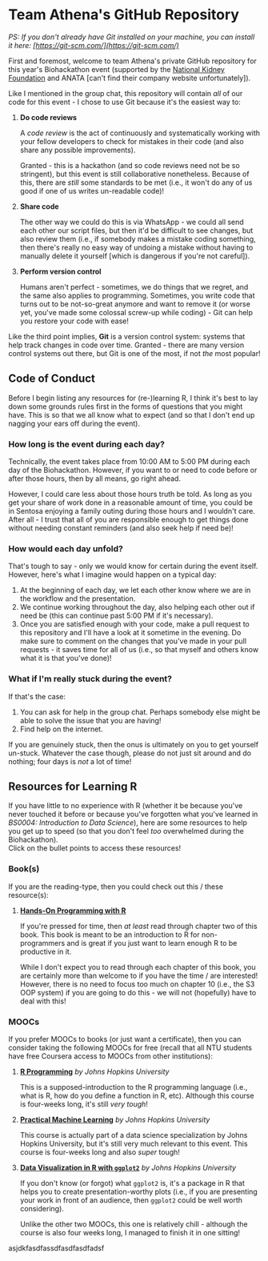# Team Athena's GitHub Repository

*PS: If you don't already have Git installed on your machine, you can install it here: [https://git-scm.com/](https://git-scm.com/)*

First and foremost, welcome to team Athena's private GitHub repository for this
year's Biohackathon event (supported by the [National Kidney Foundation](https://nkfs.org/)
and ANATA [can't find their company website unfortunately]).

Like I mentioned in the group chat, this repository will contain *all* of our code
for this event - I chose to use Git because it's the easiest way to:

1.  **Do code reviews**

    A *code review* is the act of continuously and systematically working with
    your fellow developers to check for mistakes in their code (and also share
    any possible improvements).  

    Granted - this is a hackathon (and so code reviews need not be so stringent), but
    this event is still collaborative nonetheless.  Because of this,
    there are *still* some standards to be met (i.e., it won't do any of us good if one of us writes un-readable code)!

1.  **Share code**

    The other way we could do this is via WhatsApp - we could all send each other
    our script files, but then it'd be difficult to see changes, but also review them
    (i.e., if somebody makes a mistake coding something, then there's really no easy way
    of undoing a mistake without having to manually delete it yourself [which is dangerous
    if you're not careful]).

1.  **Perform version control**

    Humans aren't perfect - sometimes, we do things that we regret, and the same
    also applies to programming.  Sometimes, you write code that turns out to be
    not-so-great anymore and want to remove it (or worse yet, you've made some
    colossal screw-up while coding) - Git can help you restore your code with
    ease!

Like the third point implies, **Git** is a version control system: systems that
help track changes in code over time.  Granted - there are many version control
systems out there, but Git is one of the most, if not *the* most popular!

## Code of Conduct

Before I begin listing any resources for (re-)learning R, I think it's best to lay down
some grounds rules first in the forms of questions that you might have.  This is so that we all know what to expect (and so that I don't end up nagging your ears off during the event).

### How long is the event during each day?

Technically, the event takes place from 10:00 AM to 5:00 PM during each day of the Biohackathon.  However, if you want to or need to code before or after those hours, then by all means, go right ahead.  

However, I could care less about those hours truth be told.  As long as you get your share of work done in a reasonable amount of time, you could be in Sentosa enjoying a family outing during those hours and I wouldn't care.  After all - I trust that all of you are responsible enough to get things done without needing constant reminders (and also seek help if need be)!

### How would each day unfold?

That's tough to say - only we would know for certain during the event itself.  However, here's what I imagine would happen on a typical day:

1.  At the beginning of each day, we let each other know where we are in the workflow and the presentation.  
1.  We continue working throughout the day, also helping each other out if need be (this can continue past 5:00 PM if it's necessary).
1.  Once you are satisfied enough with your code, make a pull request to this repository and I'll have a look at it sometime in the evening.  Do make sure to comment on the changes that you've made in your pull requests - it saves time for all of us (i.e., so that myself and others know what it is that you've done)!

### What if I'm really stuck during the event?

If that's the case:

1.  You can ask for help in the group chat.  Perhaps somebody else might be able to solve the issue that you are having!
1.  Find help on the internet.

If you are genuinely stuck, then the onus is ultimately on you to get yourself un-stuck.  Whatever the case though, please do not just sit around and do nothing; four days is *not* a lot of time!

## Resources for Learning R

If you have little to no experience with R (whether it be because you've never touched
it before or because you've forgotten what you've learned in *BS0004: Introduction to Data Science*), here are
some resources to help you get up to speed (so that you don't feel *too* overwhelmed during the Biohackathon).  
Click on the bullet points to access these resources!

### Book(s)

If you are the reading-type, then you could check out this / these resource(s):

1.  [**Hands-On Programming with R**](https://rstudio-education.github.io/hopr/basics.html#arguments)

    If you're pressed for time, then *at least* read through chapter two of this book.  This book is
    meant to be an introduction to R for non-programmers and is great if you just want to learn
    enough R to be productive in it.  

    While I don't expect you to read through each chapter of this book, you are certainly more than
    welcome to if you have the time / are interested!  However, there is no need to focus too much on
    chapter 10 (i.e., the S3 OOP system) if you are going to do this - we will not (hopefully) have to
    deal with this!

### MOOCs

If you prefer MOOCs to books (or just want a certificate), then you can consider taking the
following MOOCs for free (recall that all NTU students have free Coursera access to MOOCs from other institutions):

1.  [**R Programming**](https://www.coursera.org/learn/r-programming?specialization=jhu-data-science) *by Johns Hopkins University*

    This is a supposed-introduction to the R programming language (i.e., what is R, how do you define a function in R, etc).  Although this course is four-weeks long, it's still *very tough*!

1.  [**Practical Machine Learning**](https://www.coursera.org/learn/practical-machine-learning) *by Johns Hopkins University*

    This course is actually part of a data science specialization by Johns Hopkins University, but it's still very much
    relevant to this event.  This course is four-weeks long and also *super* tough!

1.  [**Data Visualization in R with `ggplot2`**](https://www.coursera.org/learn/jhu-data-visualization-r) *by Johns Hopkins University*

    If you don't know (or forgot) what `ggplot2` is, it's a package in R that helps you to create presentation-worthy plots (i.e., if you are presenting your work in front of an audience, then `ggplot2` could be well worth considering).  

    Unlike the other two MOOCs, this one is relatively chill - although the course is also four weeks long, I managed to finish
    it in one sitting!

asjdkfasdfassdfasdfasdfadsf
